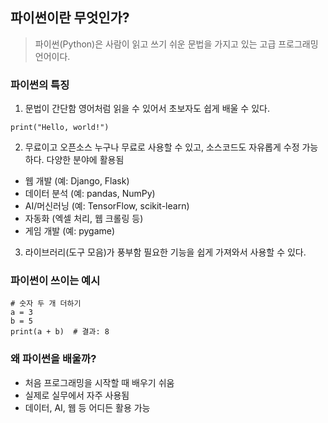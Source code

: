## 파이썬이란 무엇인가?
> 파이썬(Python)은 사람이 읽고 쓰기 쉬운 문법을 가지고 있는 고급 프로그래밍 언어이다.

### 파이썬의 특징
1. 문법이 간단함
영어처럼 읽을 수 있어서 초보자도 쉽게 배울 수 있다.

```
print("Hello, world!")
```

2. 무료이고 오픈소스
누구나 무료로 사용할 수 있고, 소스코드도 자유롭게 수정 가능하다.
다양한 분야에 활용됨

+ 웹 개발 (예: Django, Flask)
+ 데이터 분석 (예: pandas, NumPy)
+ AI/머신러닝 (예: TensorFlow, scikit-learn)
+ 자동화 (엑셀 처리, 웹 크롤링 등)
+ 게임 개발 (예: pygame)

3. 라이브러리(도구 모음)가 풍부함
필요한 기능을 쉽게 가져와서 사용할 수 있다.


### 파이썬이 쓰이는 예시
```
# 숫자 두 개 더하기
a = 3
b = 5
print(a + b)  # 결과: 8

```

### 왜 파이썬을 배울까?
+ 처음 프로그래밍을 시작할 때 배우기 쉬움
+ 실제로 실무에서 자주 사용됨
+ 데이터, AI, 웹 등 어디든 활용 가능





